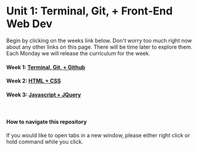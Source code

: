 # Unit 1: Terminal, Git, + Front-End Web Dev

Begin by clicking on the weeks link below. Don't worry too much right now about any other links on this page. There will be time later to explore them. Each Monday we will release the curriculum for the week.  

#### Week 1: [Terminal, Git, + Github](./week_1/README.md)
#### Week 2: [HTML + CSS](./week_2/README.md)
#### Week 3: [Javascript + JQuery](./week_3/README.md)  
<br>
 

#### How to navigate this repository
If you would like to open tabs in a new window, please either right click or hold command while you click.


